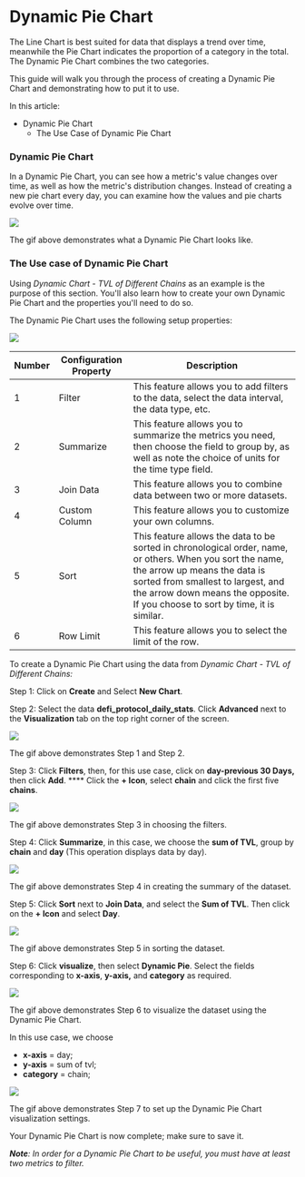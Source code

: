 # Dynamic Pie Chart

The Line Chart is best suited for data that displays a trend over time, meanwhile the Pie Chart indicates the proportion of a category in the total. The Dynamic Pie Chart combines the two categories.

This guide will walk you through the process of creating a Dynamic Pie Chart and demonstrating how to put it to use.

In this article:

* Dynamic Pie Chart
  * The Use Case of Dynamic Pie Chart

### Dynamic Pie Chart <a href="#_yvin0ihc0chz" id="_yvin0ihc0chz"></a>

In a Dynamic Pie Chart, you can see how a metric's value changes over time, as well as how the metric's distribution changes. Instead of creating a new pie chart every day, you can examine how the values and pie charts evolve over time.

![](<../../.gitbook/assets/0 (12)>)

The gif above demonstrates what a Dynamic Pie Chart looks like.

### The Use case of Dynamic Pie Chart <a href="#_aagx6b7qffl9" id="_aagx6b7qffl9"></a>

Using _Dynamic Chart - TVL of Different Chains_ as an example is the purpose of this section. You'll also learn how to create your own Dynamic Pie Chart and the properties you'll need to do so.

The Dynamic Pie Chart uses the following setup properties:

![](<../../.gitbook/assets/1 (13)>)

| Number | Configuration Property | Description                                                                                                                                                                                                                                                     |
| ------ | ---------------------- | --------------------------------------------------------------------------------------------------------------------------------------------------------------------------------------------------------------------------------------------------------------- |
| 1      | Filter                 | This feature allows you to add filters to the data, select the data interval, the data type, etc.                                                                                                                                                               |
| 2      | Summarize              | This feature allows you to summarize the metrics you need, then choose the field to group by, as well as note the choice of units for the time type field.                                                                                                      |
| 3      | Join Data              | This feature allows you to combine data between two or more datasets.                                                                                                                                                                                           |
| 4      | Custom Column          | This feature allows you to customize your own columns.                                                                                                                                                                                                          |
| 5      | Sort                   | This feature allows the data to be sorted in chronological order, name, or others. When you sort the name, the arrow up means the data is sorted from smallest to largest, and the arrow down means the opposite. If you choose to sort by time, it is similar. |
| 6      | Row Limit              | This feature allows you to select the limit of the row.                                                                                                                                                                                                         |

To create a Dynamic Pie Chart using the data from _Dynamic Chart - TVL of Different Chains:_

Step 1: Click on **Create** and Select **New Chart**.

Step 2: Select the data **defi\_protocol\_daily\_stats**. Click **Advanced** next to the **Visualization** tab on the top right corner of the screen.

![](<../../.gitbook/assets/2 (6) (1)>)

The gif above demonstrates Step 1 and Step 2.

Step 3: Click **Filters**, then, for this use case, click on **day-previous 30 Days,** then click **Add**. **** Click the **+ Icon**, select **chain** and click the first five **chains**.

![](<../../.gitbook/assets/3 (11)>)

The gif above demonstrates Step 3 in choosing the filters.

Step 4: Click **Summarize**, in this case, we choose the **sum of TVL**, group by **chain** and **day** (This operation displays data by day).

![](<../../.gitbook/assets/4 (9)>)

The gif above demonstrates Step 4 in creating the summary of the dataset.

Step 5: Click **Sort** next to **Join Data**, and select the **Sum of TVL**. Then click on the **+ Icon** and select **Day**.

![](<../../.gitbook/assets/5 (6)>)

The gif above demonstrates Step 5 in sorting the dataset.

Step 6: Click **visualize**, then select **Dynamic Pie**. Select the fields corresponding to **x-axis**, **y-axis,** and **category** as required.

![](<../../.gitbook/assets/6 (4) (1)>)

The gif above demonstrates Step 6 to visualize the dataset using the Dynamic Pie Chart.

In this use case, we choose

* **x-axis** = day;
* **y-axis** = sum of tvl;
* **category** = chain;

![](<../../.gitbook/assets/7 (2)>)

The gif above demonstrates Step 7 to set up the Dynamic Pie Chart visualization settings.

Your Dynamic Pie Chart is now complete; make sure to save it.

_**Note**: In order for a Dynamic Pie Chart to be useful, you must have at least two metrics to filter._
